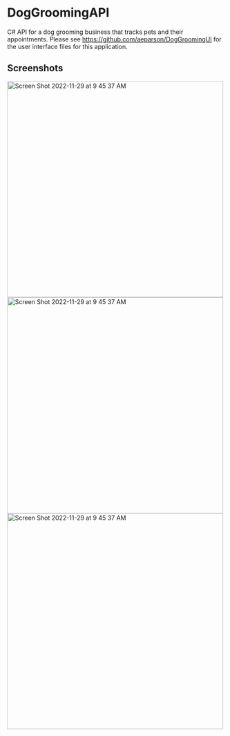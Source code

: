 # DogGroomingAPI

C# API for a dog grooming business that tracks pets and their appointments. Please see https://github.com/aeparson/DogGroomingUI for the user interface files for this application.

## Screenshots
<img width="500" alt="Screen Shot 2022-11-29 at 9 45 37 AM" src="https://user-images.githubusercontent.com/67069822/206326307-62914c27-a27e-4128-888b-a731357b3e3c.png">
<img width="500" alt="Screen Shot 2022-11-29 at 9 45 37 AM" src="https://user-images.githubusercontent.com/67069822/206326425-f3391174-41fe-4292-a328-2c13bf903957.png">
<img width="500" alt="Screen Shot 2022-11-29 at 9 45 37 AM" src="https://user-images.githubusercontent.com/67069822/206326434-ff51a188-e4c1-4cf1-b563-ea2a6f65cd19.png">

